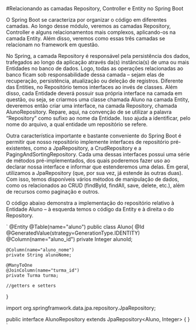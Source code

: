 #Relacionando as camadas Repository, Controller e Entity no Spring Boot

O Spring Boot se caracteriza por organizar o código em diferentes camadas. Ao longo desse módulo, veremos as camadas Repository, Controller e alguns relacionamentos mais complexos, aplicando-os na camada Entity. Além disso, veremos como essas três camadas se relacionam no framework em questão.

No Spring, a camada Repository é responsável pela persistência dos dados, trafegados ao longo da aplicação através da(s) instância(s) de uma ou mais Entidades no banco de dados. Logo, todas as operações relacionadas ao banco ficam sob responsabilidade dessa camada – sejam elas de recuperação, persistência, atualização ou deleção de registros. Diferente das Entities, no Repositório temos interfaces ao invés de classes. Além disso, cada Entidade deverá possuir sua própria interface na camada em questão, ou seja, se criarmos uma classe chamada Aluno na camada Entity, deveremos então criar uma interface, na camada Repository, chamada AlunoRepository. Repare, aqui, na convenção de se utilizar a palavra “Repository” como sufixo ao nome da Entidade. Isso ajuda a identificar, pelo nome do arquivo, a qual entidade um repositório se refere.

Outra característica importante e bastante conveniente do Spring Boot é permitir que nosso repositório implemente interfaces de repositório pré-existentes, como a JpaRepository, a CrudRepository e a PagingAndSortingRepository. Cada uma dessas interfaces possui uma série de métodos pré-implementados, dos quais poderemos fazer uso ao declarar nossa interface e informar que estenderemos uma delas. Em geral, utilizamos a JpaRepository (que, por sua vez, já estende às outras duas). Com isso, temos disponíveis vários métodos de manipulação de dados, como os relacionados ao CRUD (findById, findAll, save, delete, etc.), além de recursos como paginação e outros.

O código abaixo demonstra a implementação do repositório relativo à Entidade Aluno – à esquerda temos o código da Entity e à direita o do Repository.

`
@Entity
@Table(name="aluno")
public class Aluno{
@Id
@GeneratedValue(strategy=GenerationType.IDENTITY)
@Column(name="aluno_id")
private Integer alunoId;

    @Column(name="aluno_nome")
    private String alunoNome;

    @ManyToOne
    @JoinColumn(name="turma_id")
    private Turma turma;

    //getters e setters

}

import
org.springframwork.data.jpa.repository.JpaRepository;

public interface AlunoRepository extends JpaRepository<Aluno, Integer> {
}
`
